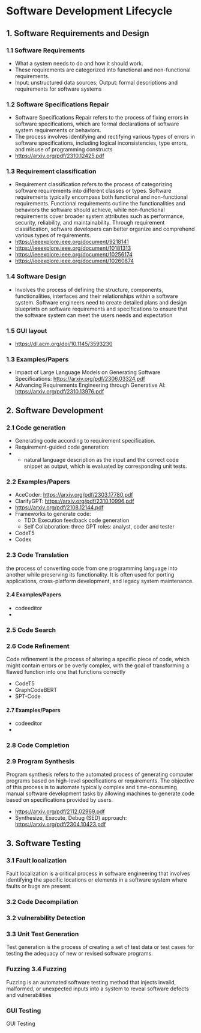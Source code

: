 # Software Development Lifecycle

## 1. Software Requirements and Design
### 1.1 Software Requirements
- What a system needs to do and how it should work. 
- These requirements are categorized into functional and non-functional requirements.
- Input: unstructured data sources; Output: formal descriptions and requirements
for software systems

### 1.2 Software Specifications Repair
- Software Specifications Repair refers to the process of fixing
errors in software specifications, which are formal declarations of software system requirements or behaviors.
- The process involves identifying and rectifying various types of
errors in software specifications, including logical inconsistencies, type errors, and misuse of programming constructs
- https://arxiv.org/pdf/2310.12425.pdf

### 1.3 Requirement classification
- Requirement classification refers to the process of categorizing software requirements into different classes or types. Software requirements typically encompass both functional and non-functional requirements. Functional requirements outline the functionalities and behaviors the
software should achieve, while non-functional requirements
cover broader system attributes such as performance, security, reliability, and maintainability. Through requirement
classification, software developers can better organize and
comprehend various types of requirements.
- https://ieeexplore.ieee.org/document/9218141
- https://ieeexplore.ieee.org/document/10181313
- https://ieeexplore.ieee.org/document/10256174
- https://ieeexplore.ieee.org/document/10260874

### 1.4 Software Design
- Involves the process of defining the structure, components, functionalities, interfaces and their relationships within a software system.
Software engineers need to create detailed plans and design blueprints on software requirements and specifications to ensure that the software system can meet the users needs and expectation

### 1.5 GUI layout
- https://dl.acm.org/doi/10.1145/3593230

### 1.3 Examples/Papers
-  Impact of Large Language Models on Generating
Software Specifications: https://arxiv.org/pdf/2306.03324.pdf
 - Advancing Requirements Engineering through
Generative AI: https://arxiv.org/pdf/2310.13976.pdf

## 2. Software Development
### 2.1 Code generation
- Generating code according to requirement specification.
- Requirement-guided code generation:
- - natural language description as the input and the correct code snippet as output, which is evaluated by corresponding unit tests.

### 2.2 Examples/Papers
- AceCoder: https://arxiv.org/pdf/2303.17780.pdf
- ClarifyGPT: https://arxiv.org/pdf/2310.10996.pdf
- https://arxiv.org/pdf/2108.12144.pdf
- Frameworks to generate code:
  - TDD: Execution feedback code generation
  - Self Collaboration: three GPT roles: analyst, coder and tester
- CodeT5
- Codex

### 2.3 Code Translation
the process of converting code from one programming language into
another while preserving its functionality. It is often used
for porting applications, cross-platform development, and
legacy system maintenance.

#### 2.4 Examples/Papers
- codeeditor
- 

### 2.5 Code Search

### 2.6 Code Refinement
Code refinement is the process of altering a specific piece of code, which might contain errors
or be overly complex, with the goal of transforming a flawed
function into one that functions correctly

- CodeT5
- GraphCodeBERT
- SPT-Code

#### 2.7 Examples/Papers
- codeeditor
- 

### 2.8 Code Completion

### 2.9 Program Synthesis
Program synthesis refers to the automated process of generating computer programs based on high-level specifications
or requirements. The objective of this process is to automate typically complex and time-consuming manual software
development tasks by allowing machines to generate code based on specifications provided by users.

- https://arxiv.org/pdf/2112.02969.pdf
- Synthesize, Execute, Debug (SED) approach: https://arxiv.org/pdf/2304.10423.pdf

## 3. Software Testing
### 3.1 Fault localization
Fault localization is a critical process in software engineering that involves identifying the specific locations or elements
in a software system where faults or bugs are present.

### 3.2 Code Decompilation
### 3.2 vulnerability Detection
### 3.3 Unit Test Generation
Test generation is the process of creating a set of test data or test cases for testing the adequacy of new or revised software programs.

### Fuzzing 3.4 Fuzzing
Fuzzing is an automated software testing method that injects invalid, malformed, or unexpected inputs into a system
to reveal software defects and vulnerabilities

### GUI Testing
 GUI Testing

